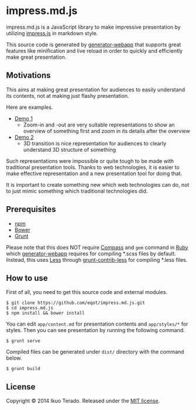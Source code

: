 
# impress.md.js

impress.md.js is a JavaScript library to make impressive presentation by utilizing [impress.js](https://github.com/bartaz/impress.js/) in markdown style.

This source code is generated by [generator-webapp](https://github.com/yeoman/generator-webapp) that supports great features like minification and live reload in order to quickly and efficiently make great presentation.


## Motivations

This aims at making great presentation for audiences to easily understand its contents, not at making just flashy presentation.

Here are examples.

* [Demo 1](http://eqot.github.io/impress.md.js/#/page3)
  * Zoom-in and -out are very suitable representations to show an overview of something first and zoom in its details after the overview
* [Demo 2](http://eqot.github.io/impress.md.js/#/page8)
  * 3D transition is nice representation for audiences to clearly understand 3D structure of something

Such representations were impossible or quite tough to be made with traditional presentation tools.
Thanks to web technologies, it is easier to make effective representation and a new presentation tool for doing that.

It is important to create something new which web technologies can do, not to just mimic something which traditional technologies did.


## Prerequisites

* [npm](https://github.com/npm/npm)
* [Bower](http://bower.io/)
* [Grunt](http://gruntjs.com/)

Please note that this does NOT require [Compass](http://compass-style.org/) and ```gem``` command in [Ruby](http://www.ruby-lang.org/) which [generator-webapp](https://github.com/yeoman/generator-webapp) requires for compiling *.scss files by default.
Instead, this uses [Less](http://lesscss.org/) through [grunt-contrib-less](https://github.com/gruntjs/grunt-contrib-less) for compiling *.less files.


## How to use

First of all, you need to get this source code and external modules.

```
$ git clone https://github.com/eqot/impress.md.js.git
$ cd impress.md.js
$ npm install && bower install
```

You can edit ```app/content.md``` for presentation contents and ```app/styles/*``` for styles.
Then you can see presentation by running the following command.

```
$ grunt serve
```

Compiled files can be generated under ```dist/``` directory with the command below.

```
$ grunt build
```


## License

Copyright &copy; 2014 Ikuo Terado. Released under the [MIT license](http://www.opensource.org/licenses/mit-license.php).
